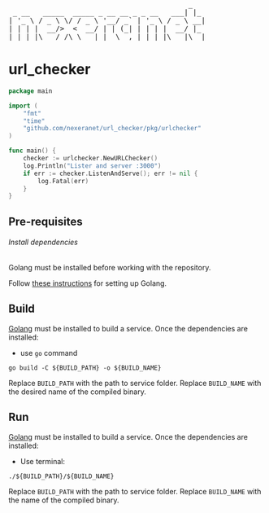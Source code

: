  <pre>
                                          _
 _ __   _____  _____ _ __ __ _ _ __   ___| |_
| '_ \ / _ \ \/ / _ \ '__/ _` | '_ \ / _ \ __|
| | | |  __/>  <  __/ | | (_| | | | |  __/ |_
|_| |_|\___/_/\_\___|_|  \__,_|_| |_|\___|\__|
</pre>

# url_checker

```go
package main

import (
	"fmt"
	"time"
	"github.com/nexeranet/url_checker/pkg/urlchecker"
)

func main() {
    checker := urlchecker.NewURLChecker()
	log.Println("Lister and server :3000")
	if err := checker.ListenAndServe(); err != nil {
		log.Fatal(err)
	}
}
```

## Pre-requisites

###### Install dependencies

Golang must be installed before working with the repository.

Follow [these instructions](https://go.dev/doc/install) for setting up Golang.

## Build

[Golang](#pre-requisites) must be installed to build a service. Once the dependencies are installed:

- use `go` command
```shell
go build -C ${BUILD_PATH} -o ${BUILD_NAME}
```
Replace `BUILD_PATH` with the path to service folder.
Replace `BUILD_NAME` with the desired name of the compiled binary.

## Run

[Golang](#pre-requisites) must be installed to build a service. Once the dependencies are installed:

- Use terminal:
```shell
./${BUILD_PATH}/${BUILD_NAME}
```
Replace `BUILD_PATH` with the path to service folder.
Replace `BUILD_NAME` with the name of the compiled binary.
